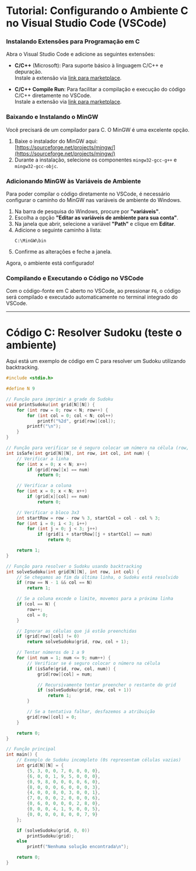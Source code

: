 # Tutorial: Configurando o Ambiente C no Visual Studio Code (VSCode)

### Instalando Extensões para Programação em C

Abra o Visual Studio Code e adicione as seguintes extensões:

- **C/C++** (Microsoft): Para suporte básico à linguagem C/C++ e depuração.  
  Instale a extensão via [link para marketplace](https://marketplace.visualstudio.com/items?itemName=ms-vscode.cpptools).

- **C/C++ Compile Run**: Para facilitar a compilação e execução do código C/C++ diretamente no VSCode.  
  Instale a extensão via [link para marketplace](https://marketplace.visualstudio.com/items?itemName=danielpinto8zz6.c-cpp-compile-run).

### Baixando e Instalando o MinGW

Você precisará de um compilador para C. O MinGW é uma excelente opção.

1. Baixe o instalador do MinGW aqui:  
   [https://sourceforge.net/projects/mingw/](https://sourceforge.net/projects/mingw/)
2. Durante a instalação, selecione os componentes `mingw32-gcc-g++` e `mingw32-gcc-objc`.

### Adicionando MinGW às Variáveis de Ambiente

Para poder compilar o código diretamente no VSCode, é necessário configurar o caminho do MinGW nas variáveis de ambiente do Windows.

1. Na barra de pesquisa do Windows, procure por **"variáveis"**.
2. Escolha a opção **"Editar as variáveis de ambiente para sua conta"**.
3. Na janela que abrir, selecione a variável **"Path"** e clique em **Editar**.
4. Adicione o seguinte caminho à lista:
   ```
   C:\MinGW\bin
   ```
5. Confirme as alterações e feche a janela.

Agora, o ambiente está configurado!

### Compilando e Executando o Código no VSCode

Com o código-fonte em C aberto no VSCode, ao pressionar `F6`, o código será compilado e executado automaticamente no terminal integrado do VSCode.

---

# Código C: Resolver Sudoku (teste o ambiente)

Aqui está um exemplo de código em C para resolver um Sudoku utilizando backtracking.

```c
#include <stdio.h>

#define N 9

// Função para imprimir a grade do Sudoku
void printSudoku(int grid[N][N]) {
    for (int row = 0; row < N; row++) {
        for (int col = 0; col < N; col++)
            printf("%2d", grid[row][col]);
        printf("\n");
    }
}

// Função para verificar se é seguro colocar um número na célula (row, col)
int isSafe(int grid[N][N], int row, int col, int num) {
    // Verificar a linha
    for (int x = 0; x < N; x++)
        if (grid[row][x] == num)
            return 0;

    // Verificar a coluna
    for (int x = 0; x < N; x++)
        if (grid[x][col] == num)
            return 0;

    // Verificar o bloco 3x3
    int startRow = row - row % 3, startCol = col - col % 3;
    for (int i = 0; i < 3; i++)
        for (int j = 0; j < 3; j++)
            if (grid[i + startRow][j + startCol] == num)
                return 0;

    return 1;
}

// Função para resolver o Sudoku usando backtracking
int solveSudoku(int grid[N][N], int row, int col) {
    // Se chegamos ao fim da última linha, o Sudoku está resolvido
    if (row == N - 1 && col == N)
        return 1;

    // Se a coluna excede o limite, movemos para a próxima linha
    if (col == N) {
        row++;
        col = 0;
    }

    // Ignorar as células que já estão preenchidas
    if (grid[row][col] != 0)
        return solveSudoku(grid, row, col + 1);

    // Tentar números de 1 a 9
    for (int num = 1; num <= 9; num++) {
        // Verificar se é seguro colocar o número na célula
        if (isSafe(grid, row, col, num)) {
            grid[row][col] = num;

            // Recursivamente tentar preencher o restante do grid
            if (solveSudoku(grid, row, col + 1))
                return 1;
        }

        // Se a tentativa falhar, desfazemos a atribuição
        grid[row][col] = 0;
    }

    return 0;
}

// Função principal
int main() {
    // Exemplo de Sudoku incompleto (0s representam células vazias)
    int grid[N][N] = {
        {5, 3, 0, 0, 7, 0, 0, 0, 0},
        {6, 0, 0, 1, 9, 5, 0, 0, 0},
        {0, 9, 8, 0, 0, 0, 0, 6, 0},
        {8, 0, 0, 0, 6, 0, 0, 0, 3},
        {4, 0, 0, 8, 0, 3, 0, 0, 1},
        {7, 0, 0, 0, 2, 0, 0, 0, 6},
        {0, 6, 0, 0, 0, 0, 2, 8, 0},
        {0, 0, 0, 4, 1, 9, 0, 0, 5},
        {0, 0, 0, 0, 8, 0, 0, 7, 9}
    };

    if (solveSudoku(grid, 0, 0))
        printSudoku(grid);
    else
        printf("Nenhuma solução encontrada\n");

    return 0;
}
```
